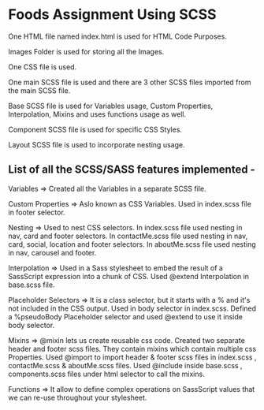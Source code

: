 # Foods Assignment Using SCSS

One HTML file named index.html is used for HTML Code Purposes.

Images Folder is used for storing all the Images.

One CSS file is used.

One main SCSS file is used and there are 3 other SCSS files imported from the main SCSS file.

Base SCSS file is used for Variables usage, Custom Properties, Interpolation, Mixins and uses functions usage as well.

Component SCSS file is used for specific CSS Styles.

Layout SCSS file is used to incorporate nesting usage.

## List of all the SCSS/SASS features implemented -

Variables => Created all the Variables in a separate SCSS file. 

Custom Properties => Aslo known as CSS Variables. Used in index.scss file in footer selector.

Nesting => Used to nest CSS selectors. In index.scss file used nesting in nav, card and footer selectors. In contactMe.scss file used nesting in nav, card, social, location and footer selectors. In aboutMe.scss file used nesting in nav, carousel and footer.

Interpolation => Used in a Sass stylesheet to embed the result of a SassScript expression into a chunk of CSS. Used @extend Interpolation in base.scss file.

Placeholder Selectors => It is a class selector, but it starts with a % and it's not included in the CSS output. Used in body selector in index.scss. Defined a %pseudoBody Placeholder selector and used @extend to use it inside body selector.

Mixins => @mixin lets us create reusable css code. Created two separate header and footer scss files. They contain mixins which contain multiple css Properties. Used @import to import header & footer scss files in index.scss , contactMe.scss & aboutMe.scss files. Used @include inside base.scss , components.scss files under html selector to call the mixins. 

Functions => It allow to define complex operations on SassScript values that we can re-use throughout your stylesheet.
